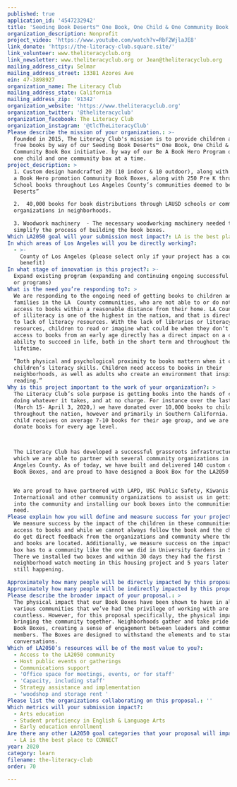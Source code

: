 ```yaml
---
published: true
application_id: '4547232942'
title: 'Seeding Book Deserts™ One Book, One Child & One Community Book Box'
organization_description: Nonprofit
project_video: 'https://www.youtube.com/watch?v=RbF2WjlaJE8'
link_donate: 'https://the-literacy-club.square.site/'
link_volunteer: www.theliteracyclub.org
link_newsletter: www.theliteracyclub.org or Jean@theliteracyclub.org
mailing_address_city: Selmar
mailing_address_street: 13381 Azores Ave
ein: 47-3898927
organization_name: The Literacy Club
mailing_address_state: California
mailing_address_zip: '91342'
organization_website: 'https://www.theliteracyclub.org'
organization_twitter: '@theliteracyclub'
organization_facebook: The Literacy Club
organization_instagram: '@tlcTheLiteracyClub'
Please describe the mission of your organization.: >-
  Founded in 2015, The Literacy Club's mission is to provide children access to
  free books by way of our Seeding Book Deserts™ One Book, One Child & One
  Community Book Box initiative. by way of our Be A Book Hero Program one book,
  one child and one community box at a time.
project_description: >
  1. Custom design handcrafted 20 (10 indoor & 10 outdoor), along with LA2050 Be
  a Book Hero promotion Community Book Boxes, along with 250 Pre K thru High
  School books throughout Los Angeles County’s communities deemed to be “Book
  Deserts” 

  2.  40,000 books for book distributions through LAUSD schools or community
  organizations in neighborhoods. 

  3. Woodwork machinery  - The necessary woodworking machinery needed to
  simplify the process of building the book boxes. 
Which LA2050 goal will your submission most impact?: LA is the best place to LEARN
In which areas of Los Angeles will you be directly working?:
  - >-
    County of Los Angeles (please select only if your project has a countywide
    benefit)
In what stage of innovation is this project?: >-
  Expand existing program (expanding and continuing ongoing successful projects
  or programs)
What is the need you’re responding to?: >
  We are responding to the ongoing need of getting books to children and
  families in the LA  County communities, who are not able to or do not have
  access to books within a reasonable distance from their home. LA County's rate
  of illiteracy is one of the highest in the nation, and that is directly linked
  to lack of literacy resources. With the lack of libraries or literacy
  resources, children to read or imagine what could be when they don’t have
  access to books from an early age directly has a direct impact on a child’s
  ability to succeed in life, both in the short term and throughout their
  lifetime. 

  “Both physical and psychological proximity to books mattern when it comes to
  children’s literacy skills. Children need access to books in their
  neighborhoods, as well as adults who create an environment that inspires
  reading.” 
Why is this project important to the work of your organization?: >
  The Literacy Club’s sole purpose is getting books into the hands of children,
  doing whatever it takes, and at no charge. For instance over the last 2 weeks
  (March 15- April 3, 2020,) we have donated over 10,000 books to children
  throughout the nation, however and primarily in Southern California. Each
  child receives on average 7-10 books for their age group, and we are able to
  donate books for every age level. 



  The Literacy Club has developed a successful grassroots infrastructure through
  which we are able to partner with several community organizations in Los
  Angeles County. As of today, we have built and delivered 140 custom designed
  Book Boxes, and are proud to have designed a Book Box for the LA2050 grant. 


  We are proud to have partnered with LAPD, USC Public Safety, Kiwanis
  International and other community organizations to assist us in getting books
  into the community and installing our book boxes into the communities most in
  need.
Please explain how you will define and measure success for your project.: >+
  We measure success by the impact of the children in these communities having
  access to books and while we cannot always follow the book and the child, we
  do get direct feedback from the organizations and community where the boxes
  and books are located. Additionally, we measure success on the impact the book
  box has to a community like the one we did in University Gardens in South LA.
  There we installed two boxes and within 30 days they had the first
  neighborhood watch meeting in this housing project and 5 years later it is
  still happening.

Approximately how many people will be directly impacted by this proposal?: '750'
Approximately how many people will be indirectly impacted by this proposal?: ''
Please describe the broader impact of your proposal.: >
  The physical impact that our Book Boxes have been shown to have in all of the
  various communities that we’ve had the privilege of working with are
  countless. However, for this proposal specifically, the physical impact is
  bringing the community together. Neighborhoods gather and take pride in their
  Book Boxes, creating a sense of engagement between leaders and community
  members. The Boxes are designed to withstand the elements and to start
  conversations. 
Which of LA2050’s resources will be of the most value to you?:
  - Access to the LA2050 community
  - Host public events or gatherings
  - Communications support
  - 'Office space for meetings, events, or for staff'
  - 'Capacity, including staff'
  - Strategy assistance and implementation
  - 'woodshop and storage rent '
Please list the organizations collaborating on this proposal.: ''
Which metrics will your submission impact?:
  - Arts education
  - Student proficiency in English & Language Arts
  - Early education enrollment
Are there any other LA2050 goal categories that your proposal will impact?:
  - LA is the best place to CONNECT
year: 2020
category: learn
filename: the-literacy-club
order: 70

---
```

